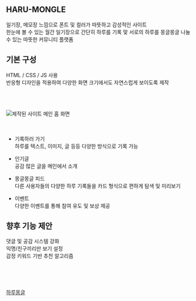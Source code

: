 ## HARU-MONGLE
일기장, 메모장 느낌으로 폰트 및 컬러가 따뜻하고 감성적인 사이트 <br>
한눈에 볼 수 있는 월간 일기장으로 간단히 하루를 기록 맟 서로의 하루를 몽글몽글 나눌 수 있는 따뜻한 커뮤니티 플랫폼

## 기본 구성
HTML / CSS / JS 사용 <br>
반응형 디자인을 적용하여 다양한 화면 크기에서도 자연스럽게 보이도록 제작

<br><br><br>
![제작된 사이트 메인 홈 화면](https://github.com/user-attachments/assets/9c732999-ad5e-4b50-8ef1-0fd6859ea561)
<br><br><br>

- 기록하러 가기 <br>
하루를 텍스트, 이미지, 글 등등 다양한 방식으로 기록 가능

- 인기글 <br>
공감 많은 글을 메인에서 소개
  
- 몽글몽글 피드 <br>
다른 사용자들의 다양한 하루 기록들을 카드 형식으로 편하게 탐색 및 미리보기
  
- 이벤트 <br>
다양한 이벤트를 통해 참여 유도 및 보상 제공

## 향후 기능 제안 <br>
댓글 및 공감 시스템 강화 <br>
익명/친구끼리만 보기 설정 <br>
감정 키워드 기반 추천 알고리즘

<br><br><br>

[하루몽글](https://parkhanuri.github.io/HARU-MONGLE/)
